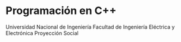 # Programación en C++
Universidad Nacional de Ingeniería
Facultad de Ingeniería Eléctrica y Electrónica
Proyección Social

